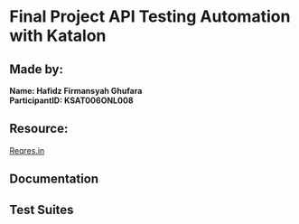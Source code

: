 # Final Project API Testing Automation with Katalon

## Made by:

**Name: Hafidz Firmansyah Ghufara** <br>
**ParticipantID: KSAT006ONL008**

## Resource:
[Reqres.in](https://reqres.in/)

## Documentation

## Test Suites